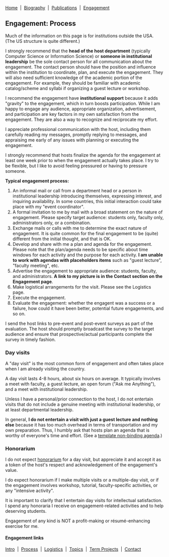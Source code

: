 [Home](/)&nbsp;&nbsp;\|&nbsp;&nbsp;[Biography](/bio)&nbsp;&nbsp;\|&nbsp;&nbsp;[Publications](/pubs)&nbsp;&nbsp;\|&nbsp;&nbsp;[Engagement](/engagement/)

## Engagement: Process

Much of the information on this page is for institutions outside the USA. (The US structure is quite different.)

I strongly recommend that the **head of the host department** (typically Computer Science or Information
Science) or **someone in institutional leadership** be the sole contact person for all communication
about the engagement. The contact person should have the position and influence within the institution
to coordinate, plan, and execute the engagement. They will also need sufficient knowledge of the academic
portion of the engagement. For example, they should be familiar with academic catalog/scheme and syllabi
if organizing a guest lecture or workshop.

I recommend the engagement have **institutional support** because it adds "gravity" to the engagement, 
which in turn boosts participation. While I am happy to engage any audience, appropriate organization,
advertisement, and participation are key factors in my own satisfaction from the engagement. They are
also a way to recognize and reciprocate my effort.

I appreciate professional communication with the host, including them carefully reading my messages, 
promptly replying to messages, and appraising me early of any issues with planning or executing the
engagement.

I strongly recommend that hosts finalize the agenda for the engagement at least one week prior to when
the engagement actually takes place. I try to be flexible, but I like to avoid feeling pressured or 
having to pressure someone.


**Typical engagement process:**

1. An informal mail or call from a department head or a person in institutional leadership introducing
   themselves, expressing interest, and inquiring availability. In some countries, this initial interaction
   could take place with my "event coordinator".
3. A formal invitation to me by mail with a broad statement on the nature of engagement.
   Please specify target audience: students only, faculty only, administrators only, or a combination.
4. Exchange mails or calls with me to determine the exact nature of engagement. It is quite common for the
   final engagement to be (quite) different from the initial thought, and that is OK.
5. Develop and share with me a plan and agenda for the engagement. Please note that the plan/agenda needs
   to be specific about time windows for each activity and the purpose for each activity. **I am unable to
   work with agendas with placeholders items** such as "guest lecture", "faculty meeting", etc.
6. Advertise the engagement to appropriate audience: students, faculty, and administrators. 
   **A link to my picture is in the Contact section on the Engagement page**.
7. Make logistical arrangements for the visit. Please see the Logistics page.
9. Execute the engagement.
10. Evaluate the engagement: whether the engagent was a success or a failure, how could it have been better,
    potential future engagements, and so on.

I send the host links to pre-event and post-event surveys as part of the evaluation. The host should promptly
broadcast the survey to the target audience and ensure that prospective/actual participants complete the survey
in timely fashion.


### Day visits

A "day visit" is the most common form of engagement and often takes place when I am already 
visiting the country.

A day visit lasts 4-8 hours, about six hours on average. It typically involves a meet with faculty,
a guest lecture, an open forum ("Ask me Anything"), and a meet with institutional leadership.

Unless I have a personal/prior connection to the host, I do not entertain visits that do not include 
a genuine meeting with institutional leadership, or at least departmental leadership.

In general, **I do not entertain a visit with just a guest lecture and nothing else** because it 
has too much overhead in terms of transportation and my own preparation. Thus, I humbly ask that 
hosts plan an agenda that is worthy of everyone's time and effort. 
(See a [template non-binding agenda](day-visit-agenda-template).)


### Honorarium

I do not expect [honorarium](https://en.wikipedia.org/wiki/Honorarium) for a day visit, but appreciate
it and accept it as a token of the host's respect and acknowledgement of the engagement's value.

I do expect honorarium if I make multiple visits or a multiple-day visit, or if the engagement 
involves workshop, tutorial, faculty-specific activities, or any "intensive activity".

It is important to clarify that I entertain 
day visits for intellectual satisfaction. I spend any honoraria I receive on engagement-related
activities and to help deserving students.

Engagement of any kind is NOT a profit-making or résumé-enhancing exercise for me.


#### Engagement links

[Intro](/engagment/)&nbsp;&nbsp;\|&nbsp;&nbsp;[Process](process)&nbsp;&nbsp;\|&nbsp;&nbsp;[Logistics](logistics)&nbsp;&nbsp;\|&nbsp;&nbsp;[Topics](topics)&nbsp;&nbsp;\|&nbsp;&nbsp;[Term Projects](term-projects)&nbsp;&nbsp;\|&nbsp;&nbsp;[Contact](contact)
